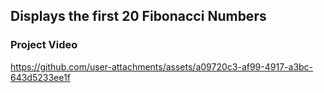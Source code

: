 ## Displays the first 20 Fibonacci Numbers

### Project Video
https://github.com/user-attachments/assets/a09720c3-af99-4917-a3bc-643d5233ee1f
